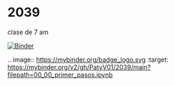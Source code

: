# 2039
clase de 7 am

[![Binder](https://mybinder.org/badge_logo.svg)](https://mybinder.org/v2/gh/PatyV01/2039/main?filepath=00_00_primer_pasos.ipynb)

.. image:: https://mybinder.org/badge_logo.svg
 :target: https://mybinder.org/v2/gh/PatyV01/2039/main?filepath=00_00_primer_pasos.ipynb
 
